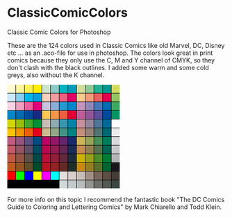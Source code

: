 # ClassicComicColors
Classic Comic Colors for Photoshop

These are the 124 colors used in Classic Comics like old Marvel, DC, Disney etc ... as an .aco-file for use in photoshop. The colors look great in print comics because they only use the C, M and Y channel of CMYK, so they don't clash with the black outlines. I added some warm and some cold greys, also without the K channel.

![Classic Comic Colors](ClassicComicColors.png)

For more info on this topic I recommend the fantastic book "The DC Comics Guide to Coloring and Lettering Comics" by Mark Chiarello and Todd Klein.
